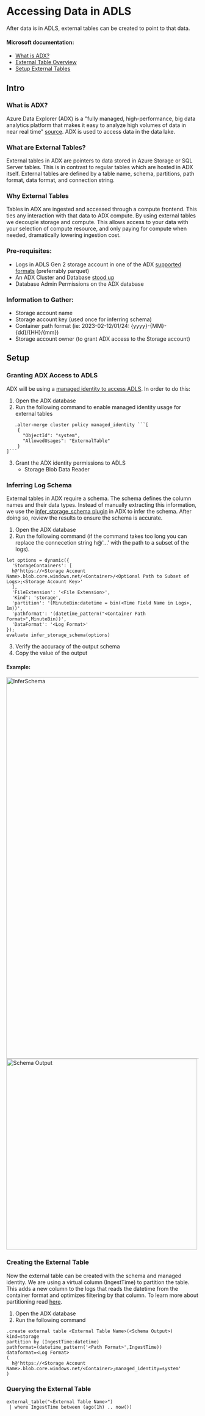 # Accessing Data in ADLS

After data is in ADLS, external tables can be created to point to that data. 

#### Microsoft documentation:
* [What is ADX?](https://learn.microsoft.com/en-us/azure/data-explorer/data-explorer-overview)
* [External Table Overview](https://learn.microsoft.com/en-us/azure/data-explorer/kusto/query/schema-entities/externaltables)
* [Setup External Tables](https://learn.microsoft.com/en-us/azure/data-explorer/kusto/management/external-tables-azurestorage-azuredatalake)

## Intro

### What is ADX?
Azure Data Explorer (ADX) is a "fully managed, high-performance, big data analytics platform that makes it easy to analyze high volumes of data in near real time" [source](https://learn.microsoft.com/en-us/azure/data-explorer/data-explorer-overview). ADX is used to access data in the data lake.

### What are External Tables?
External tables in ADX are pointers to data stored in Azure Storage or SQL Server tables. This is in contrast to regular tables which are hosted in ADX itself. 
External tables are defined by a table name, schema, partitions, path format, data format, and connection string.

### Why External Tables
Tables in ADX are ingested and accessed through a compute frontend. This ties any interaction with that data to ADX compute. By using external tables we decouple storage and compute. This allows access to your data with your selection of compute resource, and only paying for compute when needed, dramatically lowering ingestion cost.

### Pre-requisites:
* Logs in ADLS Gen 2 storage account in one of the ADX [supported formats](https://learn.microsoft.com/en-us/azure/data-explorer/ingestion-supported-formats) (preferrably parquet)
* An ADX Cluster and Database [stood up](https://learn.microsoft.com/en-us/azure/data-explorer/create-cluster-and-database?tabs=free)
* Database Admin Permissions on the ADX database

### Information to Gather:
* Storage account name
* Storage account key (used once for inferring schema)
* Container path format (ie: 2023-02-12/01/24: {yyyy}-{MM}-{dd}/{HH}/{mm})
* Storage account owner (to grant ADX access to the Storage account)


## Setup
### Granting ADX Access to ADLS
ADX will be using a [managed identity to access ADLS](https://learn.microsoft.com/en-us/azure/data-explorer/external-tables-managed-identities?tabs=system-assigned%2Cazure-storage#1---configure-a-managed-identity-for-use-with-external-tables). In order to do this:
1. Open the ADX database
2. Run the following command to enable managed identity usage for external tables
```kql
   .alter-merge cluster policy managed_identity ```[
    {
      "ObjectId": "system",
      "AllowedUsages": "ExternalTable"
    }
]```
```
3. Grant the ADX identity permissions to ADLS
   * Storage Blob Data Reader

   
### Inferring Log Schema
External tables in ADX require a schema. The schema defines the column names and their data types. Instead of manually extracting this information, we use the [infer_storage_schema plugin](https://learn.microsoft.com/en-us/azure/data-explorer/kusto/query/inferstorageschemaplugin) in ADX to infer the schema. After doing so, review the results to ensure the schema is accurate.

1. Open the ADX database
2. Run the following command (if the command takes too long you can replace the connecetion string h@'...' with the path to a subset of the logs).
```kql
let options = dynamic({
  'StorageContainers': [
  h@'https://<Storage Account Name>.blob.core.windows.net/<Container>/<Optional Path to Subset of Logs>;<Storage Account Key>'
  ],
  'FileExtension': '<File Extension>',
  'Kind': 'storage',
  'partition': '(MinuteBin:datetime = bin(<Time Field Name in Logs>, 1m))',
  'pathformat': '(datetime_pattern("<Container Path Format>",MinuteBin))',
  'DataFormat': '<Log Format>'
});
evaluate infer_storage_schema(options)
```
3. Verify the accuracy of the output schema
4. Copy the value of the output

#### Example:
<img width="1000" alt="InferSchema" src="https://github.com/seyed-nouraie/Azure-Security-Data-Lake/assets/75258742/3451644c-8f3a-4815-a0fe-0ce882617266">
<img width="500" alt="Schema Output" src="https://github.com/seyed-nouraie/Azure-Security-Data-Lake/assets/75258742/c31cebcd-29c2-4164-9a0a-5246c02798de">

### Creating the External Table
Now the external table can be created with the schema and managed identity. We are using a virtual column (IngestTime) to partition the table. This adds a new column to the logs that reads the datetime from the container format and optimizes filtering by that column. To learn more about partitioning read [here](https://learn.microsoft.com/en-us/azure/data-explorer/kusto/management/external-tables-azurestorage-azuredatalake#partitions-formatting).
1. Open the ADX database
2. Run the following command
```kql
.create external table <External Table Name>(<Schema Output>)
kind=storage
partition by (IngestTime:datetime)
pathformat=(datetime_pattern('<Path Format>',IngestTime))
dataformat=<Log Format>
(
  h@'https://<Storage Account Name>.blob.core.windows.net/<Container>;managed_identity=system'
)
```

### Querying the External Table
```kql
external_table("<External Table Name>")
 | where IngestTime between (ago(1h) .. now())
```
